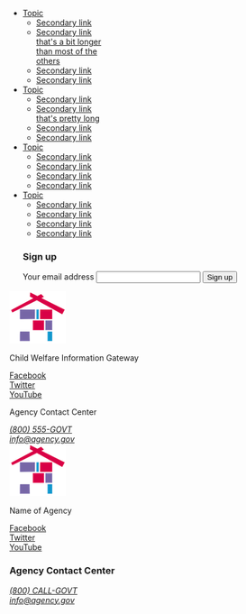 <link href="/assets/css/prototype/approved/footer-styled.scss" rel="stylesheet">
<footer class="usa-footer">
    <div class="usa-footer__primary-section page__footer">
      <nav class="usa-footer__nav" aria-label="Footer navigation">
        <ul class="grid-row grid-gap">
          <li class="
              mobile-lg:grid-col-4
              desktop:grid-col-auto
              usa-footer__primary-content
              footer__list-item
            "
          >
            <a class="usa-footer__primary-link" href="javascript:void(0);">
              Topic
            </a>
              <ul class="secondary__link">
                <li class="secondary__link-item"><a href="">Secondary link</a></li>
                <li class="secondary__link-item"><a href="">Secondary link <br> that's a bit longer<br> than most 
                  of the <br>others</a></li>
                <li class="secondary__link-item"><a href="">Secondary link</a></li>
                <li class="secondary__link-item"><a href="">Secondary link</a></li>
              </ul>
          </li>
          <li
            class="
              mobile-lg:grid-col-4
              desktop:grid-col-auto
              usa-footer__primary-content
              footer__list-item
            "
          >
            <a class="usa-footer__primary-link" href="javascript:void(0);">
              Topic
            </a>
              <ul class="secondary__link">
                <li class="secondary__link-item"><a href="">Secondary link</a></li>
                <li class="secondary__link-item"><a href="">Secondary link <br> that's pretty long</a></li>
                <li class="secondary__link-item"><a href="">Secondary link</a></li>
                <li class="secondary__link-item"><a href="">Secondary link</a></li>
              </ul>
          </li>
          <li
            class="
              mobile-lg:grid-col-4
              desktop:grid-col-auto
              usa-footer__primary-content
              footer__list-item
            "
          >
            <a class="usa-footer__primary-link" href="javascript:void(0);">
              Topic
            </a>
            <ul class="secondary__link">
              <li class="secondary__link-item"><a href="">Secondary link</a></li>
              <li class="secondary__link-item"><a href="">Secondary link</a></li>
              <li class="secondary__link-item"><a href="">Secondary link</a></li>
              <li class="secondary__link-item"><a href="">Secondary link</a></li>
            </ul>
          </li>
          <li
            class="
              mobile-lg:grid-col-4
              desktop:grid-col-auto
              usa-footer__primary-content
              footer__list-item
            "
          >
            <a class="usa-footer__primary-link" href="javascript:void(0);">
              Topic
            </a>
            <ul class="secondary__link">
              <li class="secondary__link-item"><a href="">Secondary link</a></li>
              <li class="secondary__link-item"><a href="">Secondary link</a></li>
              <li class="secondary__link-item"><a href="">Secondary link</a></li>
              <li class="secondary__link-item"><a href="">Secondary link</a></li>
            </ul>
          </li>
          <div class="search__container__footer">
          <h3 class="site-preview-heading">Sign up</h3>
          <section aria-label="Default search component">
            <form class="usa-search" role="search">
              <label class="usa-sr-only" for="search-field-search-field"> Your email address </label>
              <input
                class="usa-input"
                id="search-field-search-field"
                type="search"
                name="search"
              />
              <button class="usa-button" type="submit">
                <span class="usa-search__submit-text">Sign up</span>
              </button>
            </form>
          </section>
        </div>
        </ul>
      </nav>
    </div>
    <div class="usa-footer__secondary-section page__footer">
      <div class="grid-container">
        <div class="grid-row grid-gap">
          <div
            class="
              usa-footer__logo
              grid-row
              mobile-lg:grid-col-6 mobile-lg:grid-gap-2
            "
          >
            <div class="mobile-lg:grid-col-auto">
              <img
                class="usa-footer__logo-img"
                src="/assets/img/logo-img.png"
                alt=""
              />
            </div>
            <div class="mobile-lg:grid-col-auto">
              <p class="usa-footer__logo-heading">Child Welfare Information Gateway</p>
            </div>
          </div>
          <div class="usa-footer__contact-links mobile-lg:grid-col-6">
            <div class="usa-footer__social-links grid-row grid-gap-1">
              <div class="grid-col-auto">
                <a
                  class="usa-social-link usa-social-link--facebook"
                  href="javascript:void(0);"
                >
                  <span>Facebook</span>
                </a>
              </div>
              <div class="grid-col-auto">
                <a
                  class="usa-social-link usa-social-link--twitter"
                  href="javascript:void(0);"
                >
                  <span>Twitter</span>
                </a>
              </div>
              <div class="grid-col-auto">
                <a
                  class="usa-social-link usa-social-link--youtube"
                  href="javascript:void(0);"
                >
                  <span>YouTube</span>
                </a>
              </div>
            </div>
            <p>Agency Contact Center</p>
            <address class="usa-footer__address">
              <div class="usa-footer__contact-info grid-row grid-gap">
                <div class="grid-col-auto">
                  <a href="tel:1-800-555-5555"> (800) 555-GOVT </a>
                </div>
                <div class="grid-col-auto">
                  <a href="mailto:&lt;info@agency.gov&gt;">
                    info@agency.gov
                  </a>
                </div>
              </div>
            </address>
          </div>
        </div>
      </div>
    </div>
  </footer>


  <div class="usa-footer__secondary-section footer__secondary">
    <div class="grid-container">
      <div class="grid-row grid-gap">
        <div class="usa-footer__logo grid-row mobile-lg:grid-col-6 mobile-lg:grid-gap-2">
          <div class="mobile-lg:grid-col-auto">
            <img class="usa-footer__logo-img cwig__logo" src="/assets/img/logo-img.png" alt="">
          </div>
          <div class="mobile-lg:grid-col-auto">
            <p class="usa-footer__logo-heading">Name of Agency</p>
          </div>
        </div>
        <div class="usa-footer__contact-links mobile-lg:grid-col-6">
          <div class="usa-footer__social-links grid-row grid-gap-1">
            <div class="grid-col-auto">
              <a class="usa-social-link usa-social-link--facebook" href="javascript:void(0);">
                <span>Facebook</span>
              </a>
            </div>
            <div class="grid-col-auto">
              <a class="usa-social-link usa-social-link--twitter" href="javascript:void(0);">
                <span>Twitter</span>
              </a>
            </div>
            <div class="grid-col-auto">
              <a class="usa-social-link usa-social-link--youtube" href="javascript:void(0);">
                <span>YouTube</span>
              </a>
            </div>
          </div>
          <h3 class="usa-footer__contact-heading">Agency Contact Center</h3>
          <address class="usa-footer__address">
            <div class="usa-footer__contact-info grid-row grid-gap">
              <div class="grid-col-auto">
                <a href="tel:1-800-555-5555">(800) CALL-GOVT</a>
              </div>
              <div class="grid-col-auto">
                <a href="mailto:info@agency.gov">info@agency.gov</a>
              </div>
            </div>
          </address>
        </div>
      </div>
    </div>
  </div>